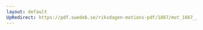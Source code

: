 ```yaml
---
layout: default
UpRedirect: https://pdf.swedeb.se/riksdagen-motions-pdf/1867/mot_1867__ak__00093.pdf
---
```

